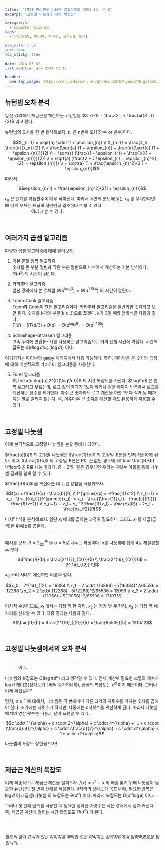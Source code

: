 ```yaml
---
title:  "[MIT 파이썬을 이용한 알고리즘의 이해] 12. 수 2"
excerpt: "고정밀 나눗셈과 시간 복잡도"

categories:
  - Computer Science
tags:
  - [알고리즘, 파이썬, 무리수, 고정밀도 계산]

use_math: true
toc: true
toc_sticky: true
 
date: 2024-03-02
last_modified_at: 2024-12-15

header:
  overlay_image: https://cdn.jsdelivr.net/gh/Hyun3246/hyun3246.github.io@master/image/overlay image/Introduction to Algorithms.jpg
---
```

## 뉴턴법 오차 분석
앞선 강의에서 제곱근을 계산하는 뉴턴법을 $X_{i+1} = \frac{X_i + \frac{a}{X_i}}{2}$ 라고 했다.

뉴턴법의 오차를 한 번 분석해보자. $\epsilon_{n}$ 은 n번째 오차(양수 or 음수)이다.

$$X_{n+1} = \sqrt{a} \cdot (1 + \epsilon_{n}) \\
X_{n+1} = \frac{X_n + \frac{a}{X_n}}{2} \\
= \frac{\sqrt{a} (1 + \epsilon_{n}) + \frac{a}{\sqrt{a} (1 + \epsilon_{n})}}{2} \\
= \sqrt{a} (\frac{(1 + \epsilon_{n}) + \frac{1}{(1 + \epsilon_{n})}}{2}) \\
= \sqrt{a} (\frac{2 + 2 \epsilon_{n} + \epsilon_{n}^2}{2(1 + \epsilon_{n})}) \\
= \sqrt{a} (1 + \frac{\epsilon_{n}^2}{2(1 + \epsilon_{n})})$$

따라서

$$\epsilon_{n+1} = \frac{\epsilon_{n}^2}{2(1 + \epsilon_{n})}$$

$\epsilon_{n}$ 은 단계를 거듭할수록 매우 작아진다. 따라서 우변의 분모에 있는 $\epsilon_{n}$ 를 무시한다면 매 단계 오차는 제곱의 절반만큼 감소한다고 볼 수 있다. <span style="color:#F5F5F7">매 단계마다 정확도가 2배 되므로 이차적 수렴</span>이라고 할 수 있다.

<br/>

## 여러가지 곱셈 알고리즘
다양한 곱셈 알고리즘에 대해 알아보자.

1. 기본 분할 정복 알고리즘 <br/>
숫자를 큰 부분 절반과 작은 부분 절반으로 나누어서 계산하는 기본 방식이다. $\Theta(d^2)$ 의 시간이 걸린다.

2. 카라추바 알고리즘 <br/>
앞선 강의에서 본 것처럼 $\Theta(d^{\log_{2}{3}}) = \Theta(d^{1.584})$ 의 시간이 걸린다.

3. Toom-Cook 알고리즘 <br/>
Toom과 Cook이 만든 알고리즘이다. 카라추바 알고리즘을 일반화한 것이라고 보면 된다. 숫자를 k개의 부분($k \geq 2$)으로 쪼갠다. k가 3일 때의 점화식은 다음과 같다. <br/>
$T(d) = 5T(d/3) + \Theta(d) = \Theta(d^{\log_{3}{5}}) = \Theta(d^{1.465})$

4. Schonhage-Strassen 알고리즘 <br/>
고속 푸리에 변환(FFT)를 사용하는 알고리즘으로 거의 선형 시간에 가깝다. 시간복잡도는 $\Theta(d \log{d} \log{(\log{d})})$ 이다.

여기까지는 파이썬의 gmpy 패키지에서 사용 가능하다. 특히, 파이썬은 큰 숫자의 곱셈에 대해 기본적으로 카라추바 알고리즘을 사용한다.

5. Furer 알고리즘 <br/>
$\Theta(n \log{n} 2^{O(\log\*n)})$ 의 시간 복잡도를 가진다. $\log\*n$ 은 반복 로그라고 부르는데, 로그 값의 결과가 1보다 작거나 같을 때까지 반복해서 로그를 계산하는 횟수를 의미한다. 아주 큰 숫자라도 로그 계산을 하면 1보다 작게 될 때까지는 별로 걸리지 않는다. 즉, 아주아주 큰 숫자를 계산할 때도 유용하게 이용할 수 있다.

<br/>

## 고정밀 나눗셈
이제 본격적으로 고정밀 나눗셈을 논할 준비가 되었다. 

$\frac{a}{b}$ 의 고정밀 나눗셈은 $\frac{1}{b}$ 의 고정밀 표현을 먼저 계산하게 된다. 이때, $\frac{1}{b}$ 의 고정밀 표현은 R이 큰 값인 경우에 $\lfloor \frac{R}{b} \rfloor$ 을 R로 나눈 결과다. $R=2^k$와 같은 경우라면 우리는 자릿수 이동을 통해 나눗셈 결과를 쉽게 알 수 있다.

$\frac{R}{b}$ 을 계산하는 데 뉴턴 방법을 사용해보자.

$$f(x) = \frac{1}{x} - \frac{b}{R} \\
f^{\prime}(x) = -\frac{1}{x^2} \\
x_{i+1} = x_i - \frac{f(x_i)}{f^{\prime}(x_i)} = x_i - \frac{(\frac{1}{x_i} - \frac{b}{R})}{-\frac{1}{x^2}} \\
x_{i+1} = x_i + x_i^2(\frac{1}{x_i} - \frac{b}{R}) = 2x_i - \frac{bx_i^2}{R}$$


마지막 식을 분석해보자. 일단 $x_i$ 에 2를 곱하는 과정이 필요하다. 그리고 $x_i$ 를 제곱(곱셈)한 뒤에 b를 곱한다. <span style="color:#F5F5F7">나눗셈 과정은 R을 나누는 것 하나 밖에 없으며, 심지어 그 나눗셈마저 쉽게 하기 위해 R을 잘 선택해두었다.</span>

예시를 보자. $R = 2^{16}_{(2)}$ 을 $b=5$로 나누는 과정이다. b를 나눗셈에 쉽게 4로 재설정할 수 있다.

$$\frac{R}{b} = \frac{2^{16}_{(2)}}{5} \\
\frac{2^{16}_{(2)}}{4} = 2^{14}_{(2)} \\$$

$x_0$ 부터 차례로 계산하면 다음과 같다.

$$x_0 = 2^{14}_{(2)} = 16384 \\
x_1 = 2 \cdot (16384) - 5(16384)^2/65536 = 12288 \\
x_2 = 2 \cdot (12288) - 5(12288)^2/65536 = 13056 \\
x_3 = 2 \cdot (13056) - 5(13056)^2/65536 = 13107$$

이차적 수렴이므로, $x_1$ 에서는 가장 앞 한 자리, $x_2$ 는 가장 앞 두 자리, $x_3$ 는 가장 앞 네 자리를 신뢰할 수 있다. 최종 결과는 다음과 같다.

$$\frac{R}{b} = \frac{2^{16}_{(2)}}{5}  = \frac{65536}{5} = 13107.2$$

<br/>

## 고정밀 나눗셈에서의 오차 분석
<span style="color:#F5F5F7">고정밀 나눗셈에서 역시 각 단계마다 정확하게 계산한 자릿수가 2배씩 증가하므로 이차적 수렴</span>이다.

나눗셈의 복잡도는 $O(\log{n} d^{\alpha})$ 라고 생각할 수 있다. 전체 계산에 필요한 스텝의 개수가 $\log{d}$ 개이고(정확도가 2배씩 증가하니까), 곱셈의 복잡도는 $d^{\alpha}$ 이기 때문이다. 그러나 이게 최선일까?

먼저, $\alpha \geq 1$ 에 대해서, 나눗셈은 각 반복마다 다른 크기의 자릿수를 가지는 숫자를 곱해야 한다. 초기에는 자릿수가 작지만, 나중에는 d자릿수를 계산하게 된다. 따라서 나눗셈에서의 연산 횟수는 다음과 같이 표현할 수 있다.

$$c \cdot 1^{\alpha} + c \cdot 2^{\alpha} + c \cdot 4^{\alpha} + ... + c \cdot (\frac{d}{4})^{\alpha} + c \cdot (\frac{d}{2})^{\alpha} + c \cdot d^{\alpha} < 2c \cdot d^{\alpha}$$

나눗셈의 복잡도 상한을 보자! <span style="color:#F5F5F7">곱셈의 복잡도와 나눗셈의 복잡도는 동일하다.</span>

<br/>

## 제곱근 계산의 복잡도
이제 최종적으로 제곱근 계산을 살펴보자. $f(x) = x^2 - a$ 의 해를 찾기 위해 나눗셈이 필요한 뉴턴법의 첫 번째 단계를 적용한다. d자리의 정확도가 목표일 때, 필요한 반복은 $\log{d}$ 이고 곱셈(나눗셈)의 복잡도는 $\Theta(d^{\alpha})$ 이다. 따라서 복잡도는 $O(d^{\alpha} \log{d})$ 이다.

그러나 첫 번째 단계를 적용할 때 필요한 정확한 자릿수는 작은 상태에서 점차 커진다. 즉, 제곱근 계산에 걸리는 시간 복잡도도 $O(d^{\alpha})$ 가 된다.

<br/>
<br/>

*별도의 출처 표시가 있는 이미지를 제외한 모든 이미지는 강의자료에서 발췌하였음을 밝힙니다.*
